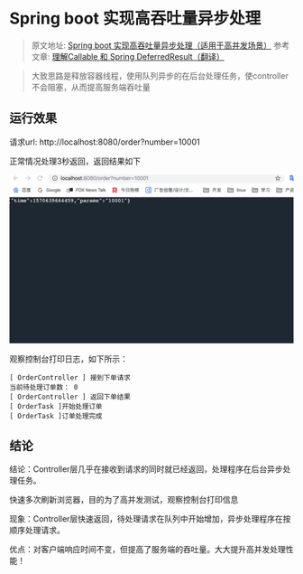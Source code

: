 # Spring boot 实现高吞吐量异步处理

> 原文地址: [Spring boot 实现高吞吐量异步处理（适用于高并发场景）](https://www.cnblogs.com/jonban/p/async.html)
> 参考文章: [理解Callable 和 Spring DeferredResult（翻译）](https://www.cnblogs.com/aheizi/p/5659030.html)

> 大致思路是释放容器线程，使用队列异步的在后台处理任务，使controller不会阻塞，从而提高服务端吞吐量

## 运行效果

请求url: http://localhost:8080/order?number=10001

正常情况处理3秒返回，返回结果如下

![](https://raw.githubusercontent.com/gaohanghang/images/master/img/20191010173855.png)

观察控制台打印日志，如下所示：

```
[ OrderController ] 接到下单请求
当前待处理订单数： 0
[ OrderController ] 返回下单结果
[ OrderTask ]开始处理订单
[ OrderTask ]订单处理完成
```

## 结论

结论：Controller层几乎在接收到请求的同时就已经返回，处理程序在后台异步处理任务。

快速多次刷新浏览器，目的为了高并发测试，观察控制台打印信息

现象：Controller层快速返回，待处理请求在队列中开始增加，异步处理程序在按顺序处理请求。

优点：对客户端响应时间不变，但提高了服务端的吞吐量。大大提升高并发处理性能！



